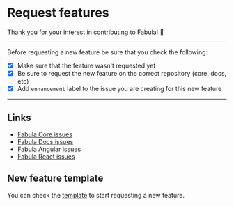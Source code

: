 # Request features

Thank you for your interest in contributing to Fabula! 💙

---

Before requesting a new feature be sure that you check the following:

- [X] Make sure that the feature wasn't requested yet
- [X] Be sure to request the new feature on the correct repository (core, docs, etc)
- [X] Add `enhancement` label to the issue you are creating for this new feature

---

## Links

- [Fabula Core issues](https://github.com/fabula-ui/core/issues)
- [Fabula Docs issues](https://github.com/fabula-ui/docs/issues)
- [Fabula Angular issues](https://github.com/fabula-ui/angular/issues)
- [Fabula React issues](https://github.com/fabula-ui/react/issues)

## New feature template

You can check the [template](https://github.com/fabula-ui/core/blob/master/.github/docs/en/NEW-FEATURE-TEMPLATE.md) to start requesting a new feature.
